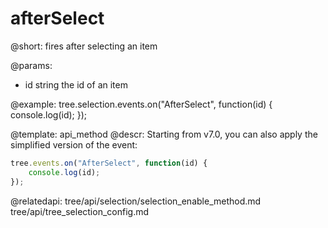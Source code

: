 afterSelect
=============

@short: fires after selecting an item


@params:
- id    string  the id of an item




@example:
tree.selection.events.on("AfterSelect", function(id) {
    console.log(id);
});

@template: api_method
@descr:
Starting from v7.0, you can also apply the simplified version of the event:

~~~js
tree.events.on("AfterSelect", function(id) {
    console.log(id);
});
~~~

@relatedapi: 
tree/api/selection/selection_enable_method.md
tree/api/tree_selection_config.md 




